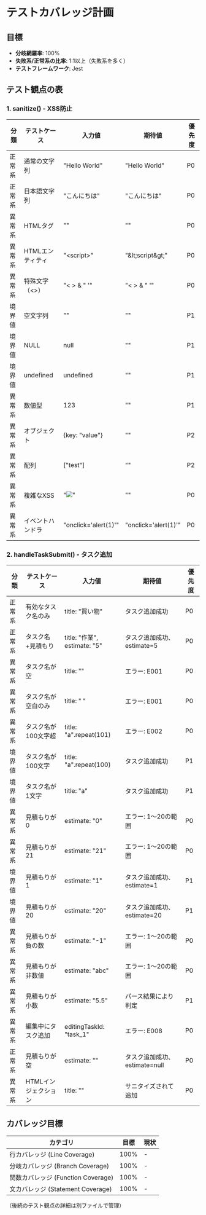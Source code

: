 # テストカバレッジ計画

## 目標
- **分岐網羅率**: 100%
- **失敗系/正常系の比率**: 1:1以上（失敗系を多く）
- **テストフレームワーク**: Jest

## テスト観点の表

### 1. sanitize() - XSS防止

| 分類 | テストケース | 入力値 | 期待値 | 優先度 |
|------|------------|--------|--------|--------|
| 正常系 | 通常の文字列 | "Hello World" | "Hello World" | P0 |
| 正常系 | 日本語文字列 | "こんにちは" | "こんにちは" | P0 |
| 異常系 | HTMLタグ | "<script>alert('XSS')</script>" | "" | P0 |
| 異常系 | HTMLエンティティ | "&lt;script&gt;" | "&amp;lt;script&amp;gt;" | P0 |
| 異常系 | 特殊文字（<>） | "< > & \" '" | "&lt; &gt; &amp; &quot; &#x27;" | P0 |
| 境界値 | 空文字列 | "" | "" | P1 |
| 境界値 | NULL | null | "" | P1 |
| 境界値 | undefined | undefined | "" | P1 |
| 異常系 | 数値型 | 123 | "" | P1 |
| 異常系 | オブジェクト | {key: "value"} | "" | P2 |
| 異常系 | 配列 | ["test"] | "" | P2 |
| 異常系 | 複雑なXSS | "<img src=x onerror=alert(1)>" | "" | P0 |
| 異常系 | イベントハンドラ | "onclick='alert(1)'" | "onclick=&#x27;alert(1)&#x27;" | P0 |

### 2. handleTaskSubmit() - タスク追加

| 分類 | テストケース | 入力値 | 期待値 | 優先度 |
|------|------------|--------|--------|--------|
| 正常系 | 有効なタスク名のみ | title: "買い物" | タスク追加成功 | P0 |
| 正常系 | タスク名+見積もり | title: "作業", estimate: "5" | タスク追加成功、estimate=5 | P0 |
| 異常系 | タスク名が空 | title: "" | エラー: E001 | P0 |
| 異常系 | タスク名が空白のみ | title: "   " | エラー: E001 | P0 |
| 異常系 | タスク名が100文字超 | title: "a".repeat(101) | エラー: E002 | P0 |
| 境界値 | タスク名が100文字 | title: "a".repeat(100) | タスク追加成功 | P1 |
| 境界値 | タスク名が1文字 | title: "a" | タスク追加成功 | P1 |
| 異常系 | 見積もりが0 | estimate: "0" | エラー: 1〜20の範囲 | P0 |
| 異常系 | 見積もりが21 | estimate: "21" | エラー: 1〜20の範囲 | P0 |
| 境界値 | 見積もりが1 | estimate: "1" | タスク追加成功、estimate=1 | P1 |
| 境界値 | 見積もりが20 | estimate: "20" | タスク追加成功、estimate=20 | P1 |
| 異常系 | 見積もりが負の数 | estimate: "-1" | エラー: 1〜20の範囲 | P0 |
| 異常系 | 見積もりが非数値 | estimate: "abc" | エラー: 1〜20の範囲 | P0 |
| 異常系 | 見積もりが小数 | estimate: "5.5" | パース結果により判定 | P1 |
| 異常系 | 編集中にタスク追加 | editingTaskId: "task_1" | エラー: E008 | P0 |
| 正常系 | 見積もりが空 | estimate: "" | タスク追加成功、estimate=null | P0 |
| 異常系 | HTMLインジェクション | title: "<script>alert(1)</script>" | サニタイズされて追加 | P0 |

## カバレッジ目標

| カテゴリ | 目標 | 現状 |
|---------|------|------|
| 行カバレッジ (Line Coverage) | 100% | - |
| 分岐カバレッジ (Branch Coverage) | 100% | - |
| 関数カバレッジ (Function Coverage) | 100% | - |
| 文カバレッジ (Statement Coverage) | 100% | - |

（後続のテスト観点の詳細は別ファイルで管理）
